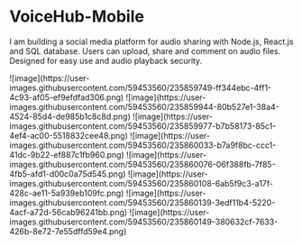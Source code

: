 # VoiceHub-Mobile
I am building a social media platform for audio sharing with Node.js, React.js and SQL database. Users can upload, share and comment on audio files. Designed for easy use and audio playback security.
<div style="display:flex; flex-direction:row;">
![image](https://user-images.githubusercontent.com/59453560/235859749-ff344ebc-4ff1-4c93-af05-ef9efdfad306.png)
![image](https://user-images.githubusercontent.com/59453560/235859944-80b527e1-38a4-4524-85d4-de985b1c8c8d.png)
![image](https://user-images.githubusercontent.com/59453560/235859977-b7b58173-85c1-4ef4-ac00-5518832cee48.png)
![image](https://user-images.githubusercontent.com/59453560/235860033-b7a9f8bc-ccc1-41dc-9b22-ef887c1fb960.png)
![image](https://user-images.githubusercontent.com/59453560/235860076-06f388fb-7f85-4fb5-afd1-d00c0a75d545.png)
![image](https://user-images.githubusercontent.com/59453560/235860108-6ab5f9c3-a17f-428c-ae11-5a939eb109fc.png)
![image](https://user-images.githubusercontent.com/59453560/235860139-3edf11b4-5220-4acf-a72d-56cab96241bb.png)
![image](https://user-images.githubusercontent.com/59453560/235860149-380632cf-7633-426b-8e72-7e55dffd59e4.png)

</div>
